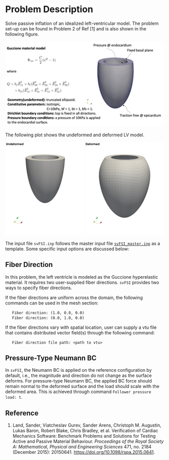 
# **Problem Description**

Solve passive inflation of an idealized left-ventricular model. The problem set-up can be found in Problem 2 of Ref [1] and is also shown in the following figure.

<p align="center">
   <img src="./configuration.png" width="1000">
</p>

The following plot shows the undeformed and deformed LV model.

<p align="center">
   <img src="./result.png" width="1000">
</p>

The input file `svFSI.inp` follows the master input file [`svFSI_master.inp`](./svFSI_master.inp) as a template. Some specific input options are discussed below:

## Fiber Direction

In this problem, the left ventricle is modeled as the Guccione hyperelastic material. It requires two user-supplied fiber directions. `svFSI` provides two ways to specify fiber directions. 

If the fiber directions are uniform across the domain, the following commands can be used in the mesh section:

```
   Fiber direction: (1.0, 0.0, 0.0)
   Fiber direction: (0.0, 1.0, 0.0)
```

If the fiber directions vary with spatial location, user can supply a vtu file that contains distributed vector field(s) through the following command:

 ```
    Fiber direction file path: <path to vtu>
 ```

## Pressure-Type Neumann BC

In `svFSI`, the Neumann BC is applied on the reference configuration by default, i.e., the magnitude and direction do not change as the surface deforms. For pressure-type Neumann BC, the applied BC force should remain normal to the deformed surface and the load should scale with the deformed area.  This is achieved through command `Follower pressure load: t`.



## Reference

1. Land, Sander, Viatcheslav Gurev, Sander Arens, Christoph M. Augustin, Lukas Baron, Robert Blake, Chris Bradley, et al.  Verification of Cardiac Mechanics Software: Benchmark Problems and Solutions for Testing Active and Passive Material Behaviour.  *Proceedings of the Royal Society A: Mathematical, Physical and Engineering Sciences* 471, no. 2184 (December 2015): 20150641. https://doi.org/10.1098/rspa.2015.0641.
